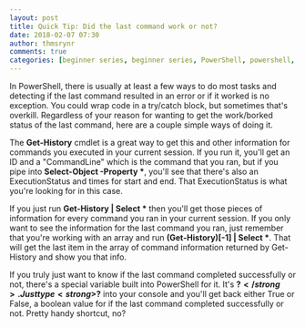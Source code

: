 ```yaml
---
layout: post
title: Quick Tip: Did the last command work or not?
date: 2018-02-07 07:30
author: thmsrynr
comments: true
categories: [beginner series, beginner series, PowerShell, powershell, quick tip]
---
```

In PowerShell, there is usually at least a few ways to do most tasks and detecting if the last command resulted in an error or if it worked is no exception. You could wrap code in a try/catch block, but sometimes that's overkill. Regardless of your reason for wanting to get the work/borked status of the last command, here are a couple simple ways of doing it.

<!--more-->

The <strong>Get-History</strong> cmdlet is a great way to get this and other information for commands you executed in your current session. If you run it, you'll get an ID and a "CommandLine" which is the command that you ran, but if you pipe into <strong>Select-Object -Property *</strong>, you'll see that there's also an ExecutionStatus and times for start and end. That ExecutionStatus is what you're looking for in this case.

If you just run <strong>Get-History | Select *</strong> then you'll get those pieces of information for every command you ran in your current session. If you only want to see the information for the last command you ran, just remember that you're working with an array and run <strong>(Get-History)[-1] | Select *</strong>. That will get the last item in the array of command information returned by Get-History and show you that info.

If you truly just want to know if the last command completed successfully or not, there's a special variable built into PowerShell for it. It's <strong>$?</strong>. Just type <strong>$?</strong> into your console and you'll get back either True or False, a boolean value for if the last command completed successfully or not. Pretty handy shortcut, no?
